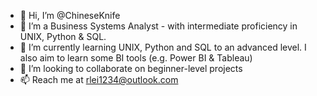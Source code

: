 - 👋 Hi, I’m @ChineseKnife
- 👀 I’m a Business Systems Analyst - with intermediate proficiency in UNIX, Python & SQL. 
- 🌱 I’m currently learning UNIX, Python and SQL to an advanced level. I also aim to learn some BI tools (e.g. Power BI & Tableau)
- 💞️ I’m looking to collaborate on beginner-level projects
- 📫 Reach me at rlei1234@outlook.com 

<!---
ChineseKnife/ChineseKnife is a ✨ special ✨ repository because its `README.md` (this file) appears on your GitHub profile.
You can click the Preview link to take a look at your changes.
--->
